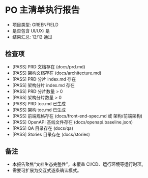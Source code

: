 # PO 主清单执行报告

- 项目类型: GREENFIELD
- 是否包含 UI/UX: 是
- 结果汇总: 12/12 通过

## 检查项
- [PASS] PRD 文档存在 (docs/prd.md)
- [PASS] 架构文档存在 (docs/architecture.md)
- [PASS] PRD 分片 index.md 存在
- [PASS] 架构分片 index.md 存在
- [PASS] PRD 分片数量 > 0
- [PASS] 架构分片数量 > 0
- [PASS] PRD toc.md 已生成
- [PASS] 架构 toc.md 已生成
- [PASS] 前端规格存在 (docs/front-end-spec.md 或 架构/前端架构)
- [PASS] OpenAPI 基线文件存在 (docs/openapi.baseline.json)
- [PASS] QA 目录存在 (docs/qa)
- [PASS] Stories 目录存在 (docs/stories)

## 备注
- 本报告聚焦“文档生态完整性”，未覆盖 CI/CD、运行环境等运行时项。
- 需要可扩展为交互式逐条确认模式。
